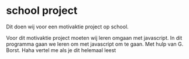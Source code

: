 # school project
Dit doen wij voor een motivaktie project op school.

Voor dit motivaktie project moeten wij leren omgaan met javascript.
In dit programma gaan we leren om met javascript om te gaan.
Met hulp van G. Borst.
Haha vertel me als je dit helemaal leest